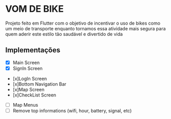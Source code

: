# VOM DE BIKE

Projeto feito em Flutter com o objetivo de incentivar o uso de bikes como um meio de transporte enquanto tornamos essa atividade mais segura para quem aderir este estilo tão saudável e divertido de vida

## Implementações
- [x] Main Screen
- [x] SignIn Screen
- [x]LogIn Screen
- [x]Bottom Navigation Bar
- [x]Map Screen
- [x]CheckList Screen
- [ ] Map Menus
- [ ] Remove top informations (wifi, hour, battery, signal, etc)
